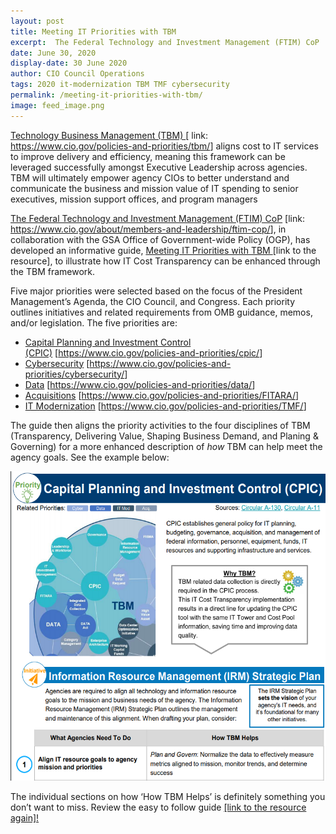 ```yaml
---
layout: post
title: Meeting IT Priorities with TBM 
excerpt:  The Federal Technology and Investment Management (FTIM) CoP  developed a guide to help CIOs meet IT Priorities with Technology Business Management (TBM). Check it out!
date: June 30, 2020
display-date: 30 June 2020
author: CIO Council Operations 
tags: 2020 it-modernization TBM TMF cybersecurity
permalink: /meeting-it-priorities-with-tbm/
image: feed_image.png
---
```

<p ><u>Technology Business Management (TBM) </u>[ link: <a href="https://www.cio.gov/policies-and-priorities/tbm/" target="_blank" data-saferedirecturl="https://www.cio.gov/policies-and-priorities/tbm/">https://www.cio.gov/policies-and-priorities/tbm/</a>] aligns cost to IT services to improve delivery and efficiency, meaning this framework can be leveraged successfully amongst Executive Leadership across agencies. TBM will ultimately empower agency CIOs to better understand and communicate the business and mission value of IT spending to senior executives, mission support offices, and program managers</p>
<p ><u>The Federal Technology and Investment Management (FTIM) CoP</u> [link: <a href="https://www.cio.gov/about/members-and-leadership/ftim-cop/" target="_blank" data-saferedirecturl="https://www.cio.gov/about/members-and-leadership/ftim-cop/">https://www.cio.gov/about/members-and-leadership/ftim-cop/</a>], in collaboration with the GSA Office of Government-wide Policy (OGP), has developed an informative guide, <u>Meeting IT Priorities with TBM </u>[link to the resource], to illustrate how IT Cost Transparency can be enhanced through the TBM framework.&nbsp;</p>
<p >Five major priorities were selected based on the focus of the President Management&rsquo;s Agenda, the CIO Council, and Congress. Each priority outlines initiatives and related requirements from OMB guidance, memos, and/or legislation. The five priorities are:&nbsp;</p>
<ul>
<li> <u>Capital Planning and Investment Control (CPIC)</u>&nbsp;[<a href="https://www.cio.gov/policies-and-priorities/cpic/" target="_blank" data-saferedirecturl="https://www.cio.gov/policies-and-priorities/cpic/">https://www.cio.gov/policies-and-priorities/cpic/</a>]</li>
<li> <u>Cybersecurity</u>&nbsp;[<a href="https://www.cio.gov/policies-and-priorities/cybersecurity/" target="_blank" data-saferedirecturl="https://www.cio.gov/policies-and-priorities/cybersecurity/">https://www.cio.gov/policies-and-priorities/cybersecurity/</a>]</li>
<li> <u>Data</u>&nbsp;[<a href="https://www.cio.gov/policies-and-priorities/data/" target="_blank" data-saferedirecturl="https://www.cio.gov/policies-and-priorities/data/">https://www.cio.gov/policies-and-priorities/data/</a>]</li>
<li> <u>Acquisitions</u>&nbsp;[<a href="https://www.cio.gov/policies-and-priorities/FITARA/" target="_blank" data-saferedirecturl="https://www.cio.gov/policies-and-priorities/FITARA/">https://www.cio.gov/policies-and-priorities/FITARA/</a>]</li>
<li> <u>IT Modernization</u>&nbsp;[<a href="https://www.cio.gov/policies-and-priorities/TMF/" target="_blank" data-saferedirecturl="https://www.cio.gov/policies-and-priorities/TMF/">https://www.cio.gov/policies-and-priorities/TMF/</a>]</li>
</ul>
<p >The guide then aligns the priority activities to the four disciplines of TBM (Transparency, Delivering Value, Shaping Business Demand, and Planing &amp; Governing) for a more enhanced description of <em>how </em>TBM can help meet the agency goals. See the example below:</p>

<img width="610" height="495" src="/assets/images/blog/cpic.png" alt="CPIC">
<br>

<P>The individual sections on how ‘How TBM Helps’ is definitely something you don’t want to miss. Review the easy to follow guide <a href="/assets/resources/MIPT-draft-5.0-Final-2020_06.pdf">[link to the resource again]! </a></P>